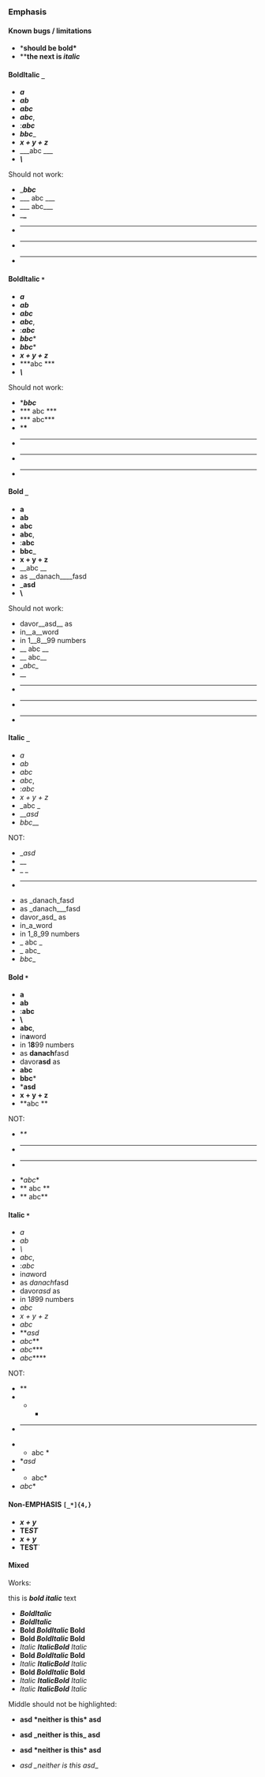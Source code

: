 ### Emphasis

#### Known bugs / limitations

+ ***should be bold\***
+ ****the next is *italic***

#### BoldItalic `_`

+ ___a___
+ ___ab___
+ ___abc___
+ ___abc___,
+ :___abc___
+ ___bbc____
+ ___x + y + z___
+ ___abc ___
+ ___\\___

Should not work:

  + ____bbc___
  + ___ abc ___
  + ___ abc___
  + ___\___
  + ___ ___
  + __________
  + ___

#### BoldItalic `*`

+ ***a***
+ ***ab***
+ ***abc***
+ ***abc***,
+ :***abc***
+ ***bbc****
+ ***bbc****
+ ***x + y + z***
+ ***abc ***
+ ***\\***

Should not work:

  + ****bbc***
  + *** abc ***
  + *** abc***
  + ***\***
  + *** ***
  + **********
  + ***  

#### Bold `_`

+ __a__
+ __ab__
+ __abc__
+ __abc__,
+ :__abc__
+ __bbc___
+ __x + y + z__
+ __abc __
+ as __danach____fasd
+ ___asd__
+ __\\__

Should not work:

  + davor__asd__ as
  + in__a__word
  + in 1__8__99 numbers
  + __ abc __
  + __ abc__
  + __abc\__
  + __\__
  + __ __
  + __________
  + ___

#### Italic `_`

+ _a_
+ _ab_
+ _abc_
+ _abc_,
+ :_abc_
+ _x + y + z_
+ _abc _
+ ___asd_
+ _bbc___

NOT:

+ __asd_
+ _\_
+ _ _
+ ____
+ as _danach_fasd
+ as _danach___fasd
+ davor_asd_ as
+ in_a_word
+ in 1_8_99 numbers
+ _ abc _
+ _ abc_
+ _bbc__


#### Bold `*`

+ **a**
+ **ab**
+ :**abc**
+ **\\**
+ **abc**,
+ in**a**word
+ in 1**8**99 numbers
+ as **danach**fasd
+ davor**asd** as
+ **abc**
+ **bbc***
+ ***asd**
+ **x + y + z**
+ **abc **

NOT:

+ **\**
+ ***
+ *****
+ **abc*\*
+ ** abc **
+ ** abc**


#### Italic `*`

+ *a*
+ *ab*
+ *\\*
+ *abc*,
+ :*abc*
+ in*a*word
+ as *danach*fasd
+ davor*asd* as
+ in 1*8*99 numbers
+ *abc*
+ *x + y + z*
+ *abc*
+ ***asd*
+ *abc***
+ *abc****
+ *abc*****

NOT:

+ *\*
+ * *
+ ***
+ * abc *
+ **asd*
+ * abc*
+ *abc**

#### Non-EMPHASIS `[_*]{4,}`

+ *****$x+y$*****
+ ____TE*ST*____
+ ____****$x+y$****____
+ ****TEST****`

#### Mixed

Works:

this is ***bold italic*** text

+ ***BoldItalic***
+ ___BoldItalic___
+ **Bold *BoldItalic* Bold**
+ __Bold *BoldItalic* Bold__
+ _Italic **ItalicBold** Italic_
+ **Bold _BoldItalic_ Bold**
+ *Italic __ItalicBold__ Italic*
+ __Bold _BoldItalic_ Bold__
+ *Italic **ItalicBold** Italic*
+ _Italic __ItalicBold__ Italic_

Middle should not be highlighted:

+ __asd \*neither is this\* asd__

+ **asd \_neither is this\_ asd**

+ __asd \*neither is this* asd__

+ __asd \_neither is this_ asd__
